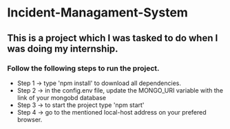 # Incident-Managament-System
## This is a project which I was tasked to do when I was doing my internship.
### Follow the following steps to run the project.
- Step 1 ->  type  'npm install' to download all dependencies.
- Step 2 -> in the config.env file, update the MONGO_URI variable with the link of your mongobd database
- Step 3 -> to start the project type 'npm start' 
- Step 4 -> go to the mentioned local-host address on your prefered browser.
